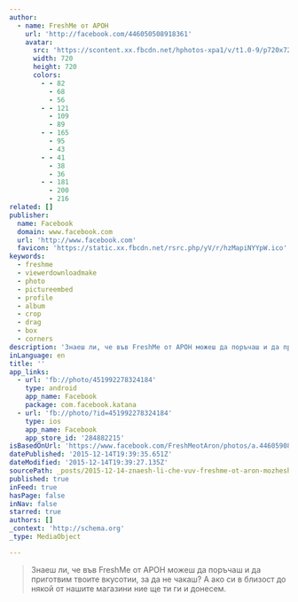 ```yaml
---
author:
  - name: FreshMe от АРОН
    url: 'http://facebook.com/446050508918361'
    avatar:
      src: 'https://scontent.xx.fbcdn.net/hphotos-xpa1/v/t1.0-9/p720x720/12342436_451992278324184_2837900384533541288_n.jpg?oh=6b60f8d2d762e534e897cf288a54357b&oe=5714D629'
      width: 720
      height: 720
      colors:
        - - 82
          - 68
          - 56
        - - 121
          - 109
          - 89
        - - 165
          - 95
          - 43
        - - 41
          - 38
          - 36
        - - 181
          - 200
          - 216
related: []
publisher:
  name: Facebook
  domain: www.facebook.com
  url: 'http://www.facebook.com'
  favicon: 'https://static.xx.fbcdn.net/rsrc.php/yV/r/hzMapiNYYpW.ico'
keywords:
  - freshme
  - viewerdownloadmake
  - photo
  - pictureembed
  - profile
  - album
  - crop
  - drag
  - box
  - corners
description: 'Знаеш ли, че във FreshMe от АРОН можеш да поръчаш и да приготвим твоите вкусотии, за да не чакаш? А ако си в близост до някой от нашите магазини ние ще ти ги и донесем.'
inLanguage: en
title: ''
app_links:
  - url: 'fb://photo/451992278324184'
    type: android
    app_name: Facebook
    package: com.facebook.katana
  - url: 'fb://photo/?id=451992278324184'
    type: ios
    app_name: Facebook
    app_store_id: '284882215'
isBasedOnUrl: 'https://www.facebook.com/FreshMeotAron/photos/a.446059082250837.1073741827.446050508918361/451992278324184/?type=3'
datePublished: '2015-12-14T19:39:35.651Z'
dateModified: '2015-12-14T19:39:27.135Z'
sourcePath: _posts/2015-12-14-znaesh-li-che-vuv-freshme-ot-aron-mozhesh-da-poruchash-i-da-prigo.md
published: true
inFeed: true
hasPage: false
inNav: false
starred: true
authors: []
_context: 'http://schema.org'
_type: MediaObject

---
```

> Знаеш ли&comma; че във FreshMe от АРОН можеш да поръчаш и да приготвим твоите вкусотии&comma; за да не чакаш&quest; А ако си в близост до някой от нашите магазини ние ще ти ги и донесем&period;